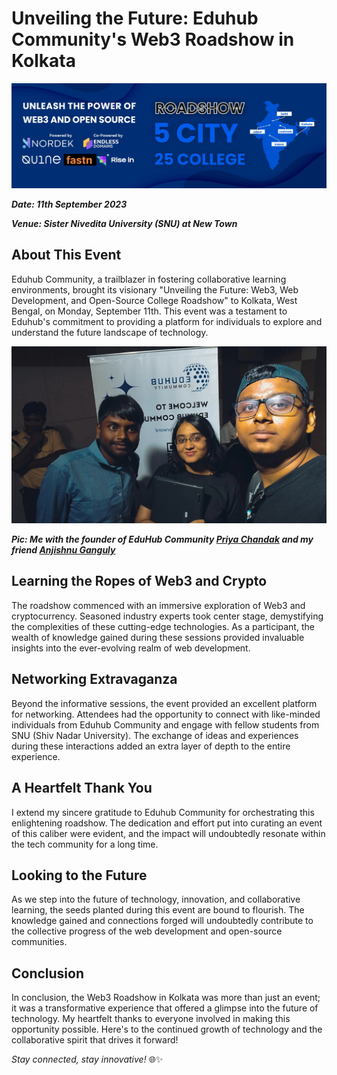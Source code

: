 # Unveiling the Future: Eduhub Community's Web3 Roadshow in Kolkata

![edu](../assets/images/edu.jpg)

***Date: 11th September 2023***

***Venue: Sister Nivedita University (SNU) at New Town***

## **About This Event**

Eduhub Community, a trailblazer in fostering collaborative learning environments, brought its visionary "Unveiling the Future: Web3, Web Development, and Open-Source College Roadshow" to Kolkata, West Bengal, on Monday, September 11th. This event was a testament to Eduhub's commitment to providing a platform for individuals to explore and understand the future landscape of technology.

![edu](../assets/images/edu01.jpg)

***Pic: Me with the founder of EduHub Community [Priya Chandak](https://www.linkedin.com/in/priya-chandak-ba0a6b178/) and my friend [Anjishnu Ganguly](https://www.linkedin.com/in/anjishnu-ganguly-722046284/)***

## **Learning the Ropes of Web3 and Crypto**

The roadshow commenced with an immersive exploration of Web3 and cryptocurrency. Seasoned industry experts took center stage, demystifying the complexities of these cutting-edge technologies. As a participant, the wealth of knowledge gained during these sessions provided invaluable insights into the ever-evolving realm of web development.

## **Networking Extravaganza**

Beyond the informative sessions, the event provided an excellent platform for networking. Attendees had the opportunity to connect with like-minded individuals from Eduhub Community and engage with fellow students from SNU (Shiv Nadar University). The exchange of ideas and experiences during these interactions added an extra layer of depth to the entire experience.

## **A Heartfelt Thank You**

I extend my sincere gratitude to Eduhub Community for orchestrating this enlightening roadshow. The dedication and effort put into curating an event of this caliber were evident, and the impact will undoubtedly resonate within the tech community for a long time.

## **Looking to the Future**

As we step into the future of technology, innovation, and collaborative learning, the seeds planted during this event are bound to flourish. The knowledge gained and connections forged will undoubtedly contribute to the collective progress of the web development and open-source communities.

## **Conclusion**

In conclusion, the Web3 Roadshow in Kolkata was more than just an event; it was a transformative experience that offered a glimpse into the future of technology. My heartfelt thanks to everyone involved in making this opportunity possible. Here's to the continued growth of technology and the collaborative spirit that drives it forward!

*Stay connected, stay innovative!* 🌐✨